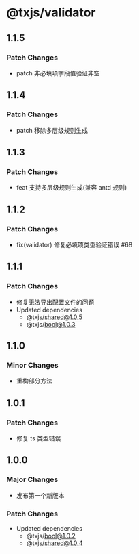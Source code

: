 # @txjs/validator

## 1.1.5

### Patch Changes

- patch 非必填项字段值验证非空

## 1.1.4

### Patch Changes

- patch 移除多层级规则生成

## 1.1.3

### Patch Changes

- feat 支持多层级规则生成(兼容 antd 规则)

## 1.1.2

### Patch Changes

- fix(validator) 修复必填项类型验证错误 #68

## 1.1.1

### Patch Changes

- 修复无法导出配置文件的问题
- Updated dependencies
  - @txjs/shared@1.0.5
  - @txjs/bool@1.0.3

## 1.1.0

### Minor Changes

- 重构部分方法

## 1.0.1

### Patch Changes

- 修复 ts 类型错误

## 1.0.0

### Major Changes

- 发布第一个新版本

### Patch Changes

- Updated dependencies
  - @txjs/bool@1.0.2
  - @txjs/shared@1.0.4
